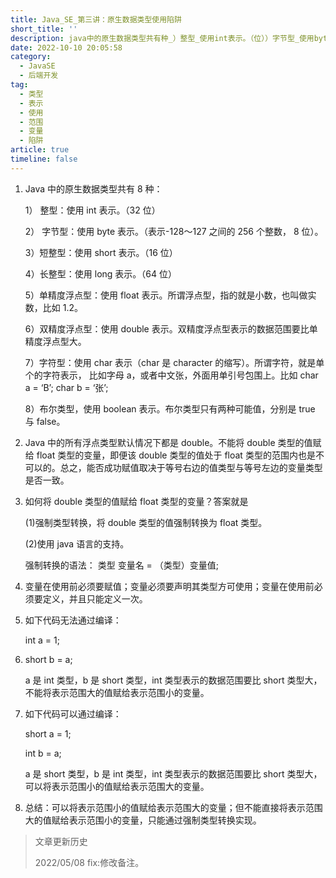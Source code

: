 ```yaml
---
title: Java_SE_第三讲：原生数据类型使用陷阱
short_title: ''
description: java中的原生数据类型共有种_）整型_使用int表示。（位））字节型_使用byte表示。（表示～之间的个整数位）。）短整型_使用short表示。（位））长整型_使用long表示。（位））单精度浮点型_使用float表示。所谓浮点型指的就是小数也叫做实数比如。）双精度浮点型_使用double表示。双精度浮点型表示的数据范围要比单精度浮点型大。）字符型_使用char表示（char是character的缩写）。所谓字符就是单个的字符表示比如字母a或者中文张外面用单引号包围上。比如chara=‘b’_charb
date: 2022-10-10 20:05:58
category:
  - JavaSE
  - 后端开发
tag:
  - 类型
  - 表示
  - 使用
  - 范围
  - 变量
  - 陷阱
article: true
timeline: false
---
```

1. Java 中的原生数据类型共有 8 种：

   1） 整型：使用 int 表示。（32 位）

   2） 字节型：使用 byte 表示。（表示-128～127 之间的 256 个整数， 8 位）。

   3）短整型：使用 short 表示。（16 位）

   4）长整型：使用 long 表示。（64 位）

   5）单精度浮点型：使用 float 表示。所谓浮点型，指的就是小数，也叫做实数，比如 1.2。

   6）双精度浮点型：使用 double 表示。双精度浮点型表示的数据范围要比单精度浮点型大。

   7）字符型：使用 char 表示（char 是 character 的缩写）。所谓字符，就是单个的字符表示，
   比如字母 a，或者中文张，外面用单引号包围上。比如 char a = ‘B’; char b = ‘张’;

   8）布尔类型，使用 boolean 表示。布尔类型只有两种可能值，分别是 true 与 false。
2. Java 中的所有浮点类型默认情况下都是 double。不能将 double 类型的值赋给 float 类型的变量，即便该 double 类型的值处于 float 类型的范围内也是不可以的。总之，能否成功赋值取决于等号右边的值类型与等号左边的变量类型是否一致。
3. 如何将 double 类型的值赋给 float 类型的变量？答案就是

   (1)强制类型转换，将 double 类型的值强制转换为 float 类型。

   (2)使用 java 语言的支持。

   强制转换的语法： 类型 变量名 = （类型）变量值;
4. 变量在使用前必须要赋值；变量必须要声明其类型方可使用；变量在使用前必须要定义，并且只能定义一次。
5. 如下代码无法通过编译：

   int a = 1;
6. short b = a;

   a 是 int 类型，b 是 short 类型，int 类型表示的数据范围要比 short 类型大，不能将表示范围大的值赋给表示范围小的变量。
7. 如下代码可以通过编译：

   short a = 1;

   int b = a;

   a 是 short 类型，b 是 int 类型，int 类型表示的数据范围要比 short 类型大，可以将表示范围小的值赋给表示范围大的变量。
8. 总结：可以将表示范围小的值赋给表示范围大的变量；但不能直接将表示范围大的值赋给表示范围小的变量，只能通过强制类型转换实现。

> 文章更新历史
>
> 2022/05/08 fix:修改备注。